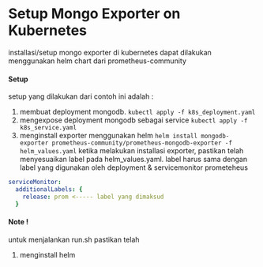 # Setup Mongo Exporter on Kubernetes

installasi/setup mongo exporter di kubernetes dapat dilakukan menggunakan helm chart dari 
prometheus-community

#### Setup
setup yang dilakukan dari contoh ini adalah :
1) membuat deployment mongodb. 
`kubectl apply -f k8s_deployment.yaml`
2) mengexpose deployment mongodb sebagai service
`kubectl apply -f k8s_service.yaml`
3) menginstall exporter menggunakan helm
`helm install mongodb-exporter prometheus-community/prometheus-mongodb-exporter -f helm_values.yaml`
ketika melakukan installasi exporter, pastikan telah menyesuaikan label pada helm_values.yaml. label harus sama dengan label yang digunakan oleh deployment & servicemonitor prometeheus
```yaml
serviceMonitor:
  additionalLabels: {
    release: prom <----- label yang dimaksud
  }
```

#### Note !
untuk menjalankan run.sh pastikan telah
1) menginstall helm
